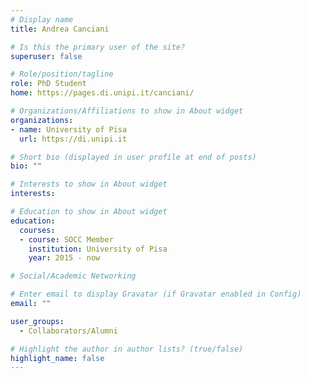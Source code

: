 ```yaml
---
# Display name
title: Andrea Canciani

# Is this the primary user of the site?
superuser: false

# Role/position/tagline
role: PhD Student
home: https://pages.di.unipi.it/canciani/

# Organizations/Affiliations to show in About widget
organizations:
- name: University of Pisa
  url: https://di.unipi.it

# Short bio (displayed in user profile at end of posts)
bio: ""

# Interests to show in About widget
interests:

# Education to show in About widget
education:
  courses:
  - course: SOCC Member
    institution: University of Pisa
    year: 2015 - now

# Social/Academic Networking

# Enter email to display Gravatar (if Gravatar enabled in Config)
email: ""

user_groups:
  - Collaborators/Alumni

# Highlight the author in author lists? (true/false)
highlight_name: false
---
```


